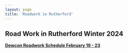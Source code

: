 ```yaml
---
layout: page
title: 'Roadwork in Rutherford'
---
```





## Road Work in Rutherford Winter 2024


[**Dewcon Roadwork Schedule February 19 - 23**](https://storage.googleapis.com/static.rutherford-nj.com/road-work/DCI%20Rutherford%202-19-24%20thru%202-23-24.pdf)
